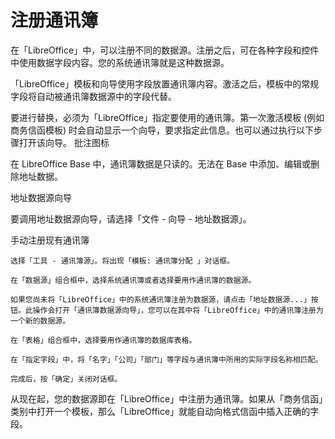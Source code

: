 # 注册通讯簿

在「LibreOffice」中，可以注册不同的数据源。注册之后，可在各种字段和控件中使用数据字段内容。您的系统通讯簿就是这种数据源。

「LibreOffice」模板和向导使用字段放置通讯簿内容。激活之后，模板中的常规字段将自动被通讯簿数据源中的字段代替。

要进行替换，必须为「LibreOffice」指定要使用的通讯簿。第一次激活模板 (例如商务信函模板) 时会自动显示一个向导，要求指定此信息。也可以通过执行以下步骤打开该向导。
批注图标

在 LibreOffice Base 中，通讯簿数据是只读的。无法在 Base 中添加、编辑或删除地址数据。

地址数据源向导

要调用地址数据源向导，请选择「文件 - 向导 - 地址数据源」。

手动注册现有通讯簿

    选择「工具 - 通讯簿源」。将出现「模板: 通讯簿分配 」对话框。

    在「数据源」组合框中，选择系统通讯簿或者选择要用作通讯簿的数据源。

    如果您尚未将「LibreOffice」中的系统通讯簿注册为数据源，请点击「地址数据源...」按钮。此操作会打开「通讯簿数据源向导」，您可以在其中将「LibreOffice」中的通讯簿注册为一个新的数据源。

    在「表格」组合框中，选择要用作通讯簿的数据库表格。

    在「指定字段」中，将「名字」「公司」「部门」等字段与通讯簿中所用的实际字段名称相匹配。

    完成后，按「确定」关闭对话框。

从现在起，您的数据源即在「LibreOffice」中注册为通讯簿。如果从「商务信函」类别中打开一个模板，那么「LibreOffice」就能自动向格式信函中插入正确的字段。